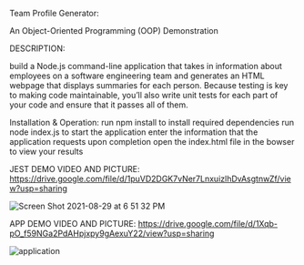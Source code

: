 
Team Profile Generator:

An Object-Oriented Programming (OOP) Demonstration

DESCRIPTION:

build a Node.js command-line application that takes in information about employees on a software engineering team and generates an HTML webpage that displays summaries for each person. Because testing is key to making code maintainable, you’ll also write unit tests for each part of your code and ensure that it passes all of them.

Installation & Operation:
run npm install to install required dependencies
run node index.js to start the application
enter the information that the application requests
upon completion open the index.html file in the bowser to view your results

JEST DEMO VIDEO AND PICTURE:
https://drive.google.com/file/d/1puVD2DGK7vNer7LnxuizlhDvAsgtnwZf/view?usp=sharing

![Screen Shot 2021-08-29 at 6 51 32 PM](https://user-images.githubusercontent.com/58565920/131267853-34993e07-1262-4c1c-89aa-078e5df40f08.png)


APP DEMO VIDEO AND PICTURE:
https://drive.google.com/file/d/1Xqb-pO_f59NGa2PdAHpjxpy9gAexuY22/view?usp=sharing

![application](https://user-images.githubusercontent.com/58565920/131267790-a2e0cdb5-0638-436c-8136-2df96fa9c9b9.png)



